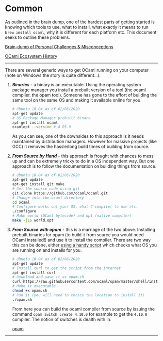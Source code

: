 # Common

As outlined in the brain dump, one of the hardest parts of getting started is knowing which tools to use, what to install, what exactly it means to run `brew install ocaml`, why it is different for each platform etc. This document seeks to outline these problems. 

[Brain-dump of Personal Challenges & Misconceptions ](Brain-dump%20of%20Personal%20Challenges%20&%20Misconceptions%204d9678ea024c4513b2020d14f62e3437.md)

[OCaml Ecosystem History](OCaml%20Ecosystem%20History%20fbbea0e78ec04e3aa7040ceeed0d37dc.md)

---

There are several generic ways to get OCaml running on your computer (note on Windows the story is quite different...): 

1. ***Binaries*** - a binary is an executable. Using the operating system package manager you install a prebuilt version of a tool (the ocaml compiler, the opam tool). Someone has gone to the effort of building the same tool on the same OS and making it available online for you. 

    ```bash
    # Ubuntu 18.04 as of 02/06/2020
    apt-get update 
    # OS Package Manager prebuilt binary
    apt-get install ocaml 
    ocamlopt --version # 4.05.0
    ```

    As you can see, one of the downsides to this approach is it needs maintained by distribution managers. However for massive projects (like GCC) it removes the hassle/long build times of building from source.

2. ***From Source by Hand*** - this approach is frought with chances to mess up and can be extremely tricky to do in a OS independent way. But one approach is to follow the documentation on building things from source. 

    ```bash
    # Ubuntu 18.04 as of 02/06/2020
    apt-get update 
    apt-get install git make 
    # Get the source code using git 
    git clone https://github.com/ocaml/ocaml.git
    # Change into the ocaml directory 
    cd ocaml 
    # Configure works out your OS, what C compiler to use etc. 
    ./configure 
    # Make world (OCaml bytecode) and opt (native compiler)
    make -j16 world.opt
    ```

3. ***From Source with opam*** - this is a marriage of the two above. Installing prebuilt binaries for opam (to build it from source you would need OCaml installed!) and use it to install the compiler. There are two way this can be done, either [using a handy script](https://raw.githubusercontent.com/ocaml/opam/master/shell/install.sh) which checks what OS you are running on and installs for you.  

    ```bash
    # Ubuntu 18.04 as of 02/06/2020
    apt-get update 
    # Install curl to get the script from the internet
    apt-get install curl
    # Download and save it as opam.sh
    curl https://raw.githubusercontent.com/ocaml/opam/master/shell/install.sh > opam.sh
    # Make it executable
    chmod +x opam.sh
    # Run it (you will need to choice the location to install it)
    ./opam.sh
    ```

    From here you can build the ocaml compiler from source by issuing the command `opam switch create 4.10.0` for example to get the `4.10.0` compiler. The notion of switches is dealth with in: 

    [opam](https://www.notion.so/opam-b30ac2658b3b48c7ab2ec2786597d830)

---